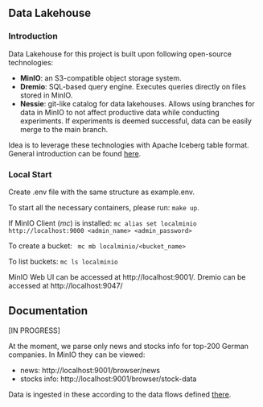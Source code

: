 ## Data Lakehouse

### Introduction

Data Lakehouse for this project is built upon following open-source technologies:
- **MinIO**: an S3-compatible object storage system.
- **Dremio**: SQL-based query engine. Executes queries directly on files stored in MinIO.
- **Nessie**: git-like catalog for data lakehouses. Allows using branches for data in MinIO to not affect productive data while conducting experiments. If experiments is deemed successful, data can be easily merge to the main branch.

Idea is to leverage these technologies with Apache Iceberg table format. General introduction can be found [here](https://www.dremio.com/blog/intro-to-dremio-nessie-and-apache-iceberg-on-your-laptop/#h-setting-up-dremionessieminio). 

### Local Start
Create .env file with the same structure as example.env.

To start all the necessary containers, please run: ```make up```.

If MinIO Client (_mc_) is installed:
 ```mc alias set localminio http://localhost:9000 <admin_name> <admin_password>```

To create a bucket: 
``` mc mb localminio/<bucket_name>```

To list buckets:
```mc ls localminio```

MinIO Web UI can be accessed at http://localhost:9001/. Dremio can be accessed at http://localhost:9047/

## Documentation 

[IN PROGRESS]

At the moment, we parse only news and stocks info for top-200 German companies. In MinIO they can be viewed:

- news: http://localhost:9001/browser/news
- stocks info: http://localhost:9001/browser/stock-data

Data is ingested in these according to the data flows defined [there](../airflow/README.md).
